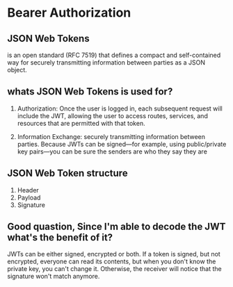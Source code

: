 # Bearer Authorization

## JSON Web Tokens

is an open standard (RFC 7519) that defines a compact and self-contained way for securely transmitting information between parties as a JSON object. 

## whats JSON Web Tokens is used for? 
1. Authorization:  Once the user is logged in, each subsequent request will include the JWT, allowing the user to access routes, services, and resources that are permitted with that token.

2. Information Exchange: securely transmitting information between parties. Because JWTs can be signed—for example, using public/private key pairs—you can be sure the senders are who they say they are

## JSON Web Token structure
1. Header
2. Payload
3. Signature

## Good quastion, Since I'm able to decode the JWT what's the benefit of it? 


JWTs can be either signed, encrypted or both. If a token is signed, but not encrypted, everyone can read its contents, but when you don't know the private key, you can't change it. Otherwise, the receiver will notice that the signature won't match anymore.